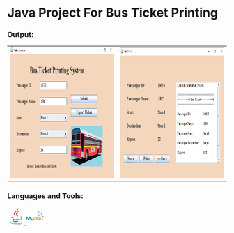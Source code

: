 <h1>Java Project For Bus Ticket Printing</h1>

<h3>Output:</h3>
<table>
<tr>
  <td>
<img width=400 height=300 src="https://github.com/mr-chaitanyad/Ad-Java-Project/blob/main/Java%20Project/output.png"/>
  </td>
  <td>
<img width=400 height=300 src="https://github.com/mr-chaitanyad/Ad-Java-Project/blob/main/Java%20Project/output2.png"/>
  </td>
</tr>
</table>


<h3 align="left">Languages and Tools:</h3>
<p align="left"> 
<a href="https://www.java.com" target="_blank" rel="noreferrer"> <img src="https://raw.githubusercontent.com/devicons/devicon/master/icons/java/java-original.svg" alt="java" width="40" height="40"/> </a> 
  <a href="https://www.mysql.com/" target="_blank" rel="noreferrer"> <img src="https://raw.githubusercontent.com/devicons/devicon/master/icons/mysql/mysql-original-wordmark.svg" alt="mysql" width="40" height="40"/> </a> 
</p>

